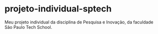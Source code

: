 # projeto-individual-sptech
Meu projeto individual da disciplina de Pesquisa e Inovação, da faculdade São Paulo Tech School.

